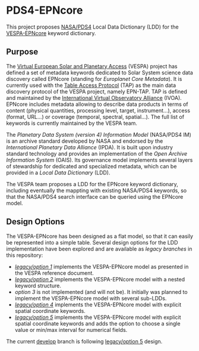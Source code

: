 # PDS4-EPNcore

This project proposes [NASA/PDS4](https://pds.jpl.nasa.gov/datastandards/about/) Local Data Dictionary (LDD) for 
the [VESPA-EPNcore](https://voparis-wiki.obspm.fr/display/VES/EPN-TAP+v2+parameter+description) keyword dictionary. 

## Purpose
The [Virtual European Solar and Planetary Access](https://europlanet-vespa.eu) (VESPA) project has defined a set 
of metadata keywords dedicated to Solar System science data discovery called EPNcore (standing for _Europlanet 
Core Metadata_). It is currently used with the [Table Access Protocol](http://www.ivoa.net/documents/TAP/) (TAP) as 
the main data discovery protocol of the VESPA project, namely EPN-TAP. TAP is defined and maintained by the 
[International Virtual Observatory Alliance](http://ivoa.net) (IVOA). EPNcore includes metadata allowing to describe 
data products in terms of content (physical quantities, processing level, target, instrument...), access (format, 
URL...) or coverage (temporal, spectral, spatial...). The full list of keywords is currently maintained by the VESPA
team. 

The _Planetary Data System (version 4) Information Model_ (NASA/PDS4 IM) is an archive standard developed by NASA 
and endorsed by the _International Planetary Data Alliance_ (IPDA). It is built upon industry standard technology 
and provides an implementation of the _Open Archive Information System_ (OAIS). Its governance model implements 
several layers of stewardship for dedicated and specialized metadata, which can be provided in a _Local Data 
Dictionary_ (LDD). 

The VESPA team proposes a LDD for the EPNcore keyword dictionary, including eventually the mappting with existing 
NASA/PDS4 keywords, so that the NASA/PDS4 search interface can be queried using the EPNcore model. 

## Design Options
The VESPA-EPNcore has been designed as a flat model, so that it can easily be represented into a simple table. 
Several design options for the LDD implementation have been explored and are available as _legacy branches_ in this 
repository:
* _[legacy/option 1](https://github.com/epn-vespa/PDS4-EPNcore/tree/legacy/option1)_ implements the VESPA-EPNcore 
  model as presented in the VESPA reference document. 
* _[legacy/option 2](https://github.com/epn-vespa/PDS4-EPNcore/tree/legacy/option2)_ implements the VESPA-EPNcore 
  model with a nested keyword structure. 
* _option 3_ is not implemented (and will not be). It initially was planned to implement the VESPA-EPNcore model 
  with several sub-LDDs.
* _[legacy/option 4](https://github.com/epn-vespa/PDS4-EPNcore/tree/legacy/option4)_ implements the VESPA-EPNcore 
  model with explicit spatial coordinate keywords.
* _[legacy/option 5](https://github.com/epn-vespa/PDS4-EPNcore/tree/legacy/option5)_ implements the VESPA-EPNcore 
  model with explicit spatial coordinate keywords and adds the option to choose a single value or min/max interval
  for numerical fields.

The current [develop](https://github.com/epn-vespa/PDS4-EPNcore/tree/develop) branch is following [legacy/option 
5](https://github.com/epn-vespa/PDS4-EPNcore/tree/legacy/option5) design. 

